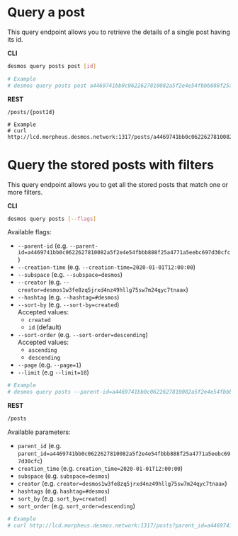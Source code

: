 # Query a post
This query endpoint allows you to retrieve the details of a single post having its id.

**CLI**
 ```bash
desmos query posts post [id]

# Example
# desmos query posts post a4469741bb0c0622627810082a5f2e4e54fbbb888f25a4771a5eebc697d30cfc
``` 

**REST**
```
/posts/{postId}

# Example
# curl http://lcd.morpheus.desmos.network:1317/posts/a4469741bb0c0622627810082a5f2e4e54fbbb888f25a4771a5eebc697d30cfc
```

# Query the stored posts with filters
This query endpoint allows you to get all the stored posts that match one or more filters. 

**CLI**
```bash
desmos query posts [--flags]
```

Available flags: 
- `--parent-id` (e.g. `--parent-id=a4469741bb0c0622627810082a5f2e4e54fbbb888f25a4771a5eebc697d30cfc`)
- `--creation-time` (e.g. `--creation-time=2020-01-01T12:00:00`)
- `--subspace` (e.g. `--subspace=desmos`)
- `--creator` (e.g. `--creator=desmos1w3fe8zq5jrxd4nz49hllg75sw7m24qyc7tnaax`)
- `--hashtag` (e.g. `--hashtag=#desmos`)  
- `--sort-by` (e.g. `--sort-by=created`)  
   Accepted values: 
   - `created` 
   - `id` (default)
- `--sort-order` (e.g. `--sort-order=descending`)  
   Accepted values:
   - `ascending`
   - `descending`
- `--page` (e.g. `--page=1`)
- `--limit` (e.g `--limit=10`)

```bash
# Example
# desmos query posts --parent-id=a4469741bb0c0622627810082a5f2e4e54fbbb888f25a4771a5eebc697d30cfc --allows-comments=true --subspace=desmos --sort=created --sort-order=descending
```

**REST**
```bash
/posts
```

Available parameters: 
- `parent_id` (e.g. `parent_id=a4469741bb0c0622627810082a5f2e4e54fbbb888f25a4771a5eebc697d30cfc`)
- `creation_time` (e.g. `creation_time=2020-01-01T12:00:00`)
- `subspace` (e.g. `subspace=desmos`)
- `creator` (e.g. `creator=desmos1w3fe8zq5jrxd4nz49hllg75sw7m24qyc7tnaax`)
- `hashtags` (e.g. `hashtag=#desmos`)  
- `sort_by` (e.g. `sort_by=created`)
- `sort_order` (e.g. `sort_order=descending`)

```bash
# Example
# curl http://lcd.morpheus.desmos.network:1317/posts?parent_id=a4469741bb0c0622627810082a5f2e4e54fbbb888f25a4771a5eebc697d30cfc&allows_comments=true&subspace=desmos&sort_by=created&sort_order=descending

```
